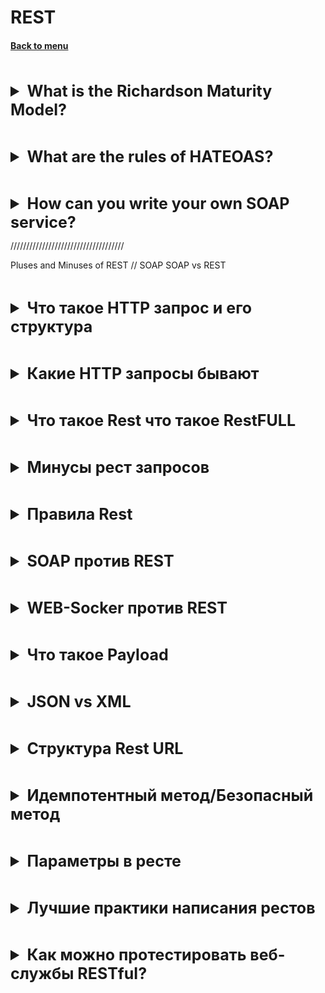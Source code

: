 <h1>REST</h1> 
<h4> 

[Back to menu](..%2FMenu.md)

</h4>

[//]: # (What is the Richardson Maturity Model?)
<br>
<details>
    <summary style="font-size: 25px;">
        <b>
            What is the Richardson Maturity Model?
        </b>
    </summary>
<br>

The Richardson Maturity Model 
is used to define the maturity level of a REST API

**Level 0** — HTTP is used purely as a transport system for remote interactions.
This level represents a system similar to SOAP-based web services.

**Level 1** — Resources: application is leveraging the use of multiple URIs 
to identify individual resources.
But, this level still uses only HTTP POST for all operations

**Level 2** — HTTP Verbs: This level uses different HTTP methods 
(GET, POST, PUT, PATCH, DELETE, etc.) to define operations on the resources.
And HTTP status codes to express errors.

**Level 3** — Hypermedia Controls (HATEOAS): also return the information 
about how to interact with the server, transition states, 
and what operations can be performed next.



</details>

[//]: # (What are the rules of HATEOAS?)
<br>
<details>
    <summary style="font-size: 25px;">
        <b>
            What are the rules of HATEOAS?
        </b>
    </summary>
<br>

* Server sends URLs for all actions: 
The client then uses these URIs to navigate the service.
* No hard code information: not need it to hard code information about the service. 
With HATEOAS, the server provides all action URLs dynamically
* Links indicate state: resource that can be deleted might include delete url. 
If resource cannot be updated or deleted, there is no link presented.
* Use of MIME types: links to interact with applications. 
  * application/json (default) 
  * application/hal+json (HAL (Hypertext Application Language) 
  easy way to hyperlink between resources in your API) 
  * application/vnd.siren+json (specification for representing entities, 
  including relations with other entities and actions)

</details>

[//]: # (How can you write your own SOAP service?)
<br>
<details>
    <summary style="font-size: 25px;">
        <b>
            How can you write your own SOAP service?
        </b>
    </summary>
<br>

SOAP (Simple Object Access Protocol) is a protocol 
used for exchanging structured information in web services using XML. 
In Java, SOAP web services are implemented using the Java API 
for XML Web Services (JAX-WS).

Step 1: Select the appropriate dependencies or libraries. 
For a Maven project, ensure the `jaxws-rt` dependency is added to your pom.xml.

```xml
<dependency>
    <groupId>com.sun.xml.ws</groupId>
    <artifactId>jaxws-rt</artifactId>
    <version>2.3.2</version>
</dependency>
```

Step 2: Define the Service Endpoint Interface (SEI). 
This is the Java interface that defines the methods exposed by the service.

```java
import javax.jws.WebMethod;
import javax.jws.WebService;

@WebService
public interface HelloService {

    @WebMethod
    String sayHello(String name);
}
```

Step 3: Implement the Service Endpoint Interface.

```java
import javax.jws.WebService;

@WebService(endpointInterface = "com.example.HelloService")
public class HelloServiceImpl implements HelloService {

    @Override
    public String sayHello(String name) {
        return "Hello, " + name;
    }
}
```

Step 4: Publish the SOAP web service. Here is a simple standalone server that publishes the service at a particular URL.

```java
import javax.xml.ws.Endpoint;

public class HelloServicePublisher {

    public static void main(String[] args) {
        Endpoint.publish("http://localhost:8080/ws/hello", new HelloServiceImpl());
    }
}
```

You can then access your SOAP service at `http://localhost:8080/ws/hello` 
and use tools like SoapUI or cURL to test it.

</details>

////////////////////////////////////

Pluses and Minuses of REST // SOAP
SOAP vs REST

[//]: # (HTTP)
<br>
<details>
    <summary style="font-size: 25px;">
        <b>
            Что такое HTTP запрос и его структура
        </b>
    </summary>
<br>

HTTP - Трансферный протокол, который позволяет обмениваться данными в среде интернет 

Запрос
![img](https://s3.ap-south-1.amazonaws.com/myinterviewtrainer-domestic/public_assets/assets/000/000/468/original/core_components_of_HTTP_Request.png?1622561120)

Ответ
![img](https://s3.ap-south-1.amazonaws.com/myinterviewtrainer-domestic/public_assets/assets/000/000/467/original/core_components_of_HTTP_Response.png?1622561057)

</details>

[//]: # (Какие HTTP запросы бывают)
<br>
<details>
    <summary style="font-size: 25px;">
        <b>
            Какие HTTP запросы бывают
        </b>
    </summary>
<br>

* **GET**: используется для получения сведений с сервера и 
в основном является операцией только для чтения.
* **HEAD**: запрос get, но без тела (для извлечения метаинформации которая содержится в
заголовках ответа)
* **POST**: этот метод используется для создания новых ресурсов на сервере.
* **PUT**: этот метод используется для обновления старого/существующего 
ресурса на сервере или для замены ресурса.
* **DELETE**: этот метод используется для удаления ресурса на сервере.
* **PATCH**: используется для изменения ресурса на сервере.
* **OPTIONS**: Это извлекает список поддерживаемых опций ресурсов, 
присутствующих на сервере.

</details>

[//]: # (Rest)
<br>
<details>
    <summary style="font-size: 25px;">
        <b>
            Что такое Rest что такое RestFULL
        </b>
    </summary>
<br>

**Rest** - набор архитектурных правил соблюдая которые обеспечивается
максимально оптимальная разработка веб-сервисов.

REST - может использоваться практически для любого протокола,
при использовании для веб-API он обычно использует преимущества HTTP.

Одним из ключевых преимуществ API REST является то,
что он обеспечивает большую гибкость.

**RestFull** система - система которая реализуется все описанные правила

</details>

[//]: # (Минусы рест запросов)
<br>
<details>
    <summary style="font-size: 25px;">
        <b>
            Минусы рест запросов
        </b>
    </summary>
<br>

С точки зрения **клиентской** стороны, REST не хранит временного состояния 
из-за этого поведение временных переменных (хранение, безопасность, доступность)
полностью хранится на клиентской стороне.

С точки зрения **серверной** стороны, REST не накладывает ограничений безопасности
За обработку и безопасность данных которые передаются через REST
берет на себя сервер

</details> 

[//]: # (Правила Rest)
<br>
<details>
    <summary style="font-size: 25px;">
        <b>
            Правила Rest
        </b>
    </summary>
<br>

**1. Клиент-сервер**

Это ограничение основано на том, что клиент и сервер
должны быть отделены друг от друга и иметь возможность развиваться индивидуально.
Ui - как клиент

**2. Stateless (Отсутствие состояния)**

**Сервер не должен запоминать состояние** пользователя между запросами —
в каждом запросе передаётся информация, идентифицирующая пользователя
(например, token, полученный через OAuth-авторизацию)
и все параметры, необходимые для выполнения операции.

Независимость от состояния означает, что данные,
возвращаемые определенным вызовом API, не должны зависеть от вызовов, 
сделанных ранее.

Сделано это для мультизапросов, если сразу много пользователей обращаются к
системе трудозатратно запоминать состояние каждого из них.

**3. Кэширование**

**Ответ сервера может быть кэширован** на
определенный период времени и использоваться повторно без новых запросов к серверу.
(получение константных значений, таких как рабочие часовые пояса)

**4. Унифицированный интерфейс**

Все рест запросы должны быть построены с использованием общего шаблона
построения запросов. Для того чтобы каждый разработчик мог писать запросы
не применяя никаких правил из головы.

+ HATEOAS
  (Система, которая позволяет возвращать вместе с ответом рест запроса также и ссылки
  содержащие возможные рест запросы последующие за уже совершившимся.
  Таким образом мы усведомляем разработчика или пользователя о том каким рестом
  он может воспользоваться далее, и даем ему последнюю версию этого реста.
  Так же данные могут подставляться динамически)

+ самоОписываемость selfDescriptive
  (единый интерфейс между клиентами и серверами. Самоописательное сообщение содержит всю информацию, 
   необходимую получателю для его понимания. Не должно быть дополнительной информации в отдельной 
   документации или в другом сообщении.)


**5. Многоуровневая система**

Многоуровневое означает, что клиент не знает, является ли сервер,
который отвечает, на самом деле конечным сервером,
который обслуживает ресурс, что является отличным
принципом для обеспечения балансировки нагрузки и предоставления общих кэшей.

Нужно для масштабирования

**6. (Добавочное) удобство представления данных**
В качестве представления данных объекта передаются данные в формате JSON или XML

Рест должны отдавать единый формат ответа, для того чтобы обработчики были настроены
под что-то конкретное и не случалось исключений на этой почве.
</details>

[//]: # (SOAP против REST)
<br>
<details>
    <summary style="font-size: 25px;">
        <b>
            SOAP против REST
        </b>
    </summary>
<br>

Самое главное различие - логическое

**SOAP** - это протокол, который используется для реализации веб-сервисов

а **REST** - это набор архитектурных правил

Soap не может использовать REST, но REST может использовать SOAP

из минусов:
- SOAP только xml
- и не имеет возможности кешироваться
- работает медленнее
- не так просто тестировать как REST

из плюсов:
- SOAP используется когда нет возможности использовать рест 
  (требование обработать сценарии с состоянием)
- Поддержка устаревших систем, которые были сделаны до введения рест
- Предлагает большой уровень безопасности (как пример PayPal на soap)
- Предлагает транзакции

</details>

[//]: # (WEB-Socker против REST)
<br>
<details>
    <summary style="font-size: 25px;">
        <b>
            WEB-Socker против REST
        </b>
    </summary>
<br>

Разница в принципе обращения. 

Rest однонаправленный кидает реквест на сервер и тот присылает ответ

Web-Soket - многонаправленный, сокет кидает запрос на подключение,
потом подключается, потом общаются друг с другом, в конце закрывая конект

- веб сокеты подходят для прямого обращения, например игр
- у них нет разделения на url тело и хедеры, они сразу отправляют данные, следовательно быстрее
- сервер может задать вопрос клиенту, а не только клиент-серверу
- сохраняет состояние сеанса

из минусов:
- только вертикальное масштабирование
- зависят от IP адреса и номера порта
- требуется память для хранения данных

</details>

[//]: # (Что такое Payload)
<br>
<details>
    <summary style="font-size: 25px;">
        <b>
            Что такое Payload
        </b>
    </summary>
<br>

Payload - тело запроса которое несет необходимую информацию.
(обычно относят к POST запросам)

</details> 

[//]: # (JSON vs XML)
<br>
<details>
    <summary style="font-size: 25px;">
        <b>
            JSON vs XML
        </b>
    </summary>
<br>

Разница в логическом использовании. 

XML создавался как дескриптор, где теги и иерархия позволяют описать правила 

JSON создавался для передачи данных. И имеет более удобную структуру для
работы именно с передачей данных.

Это не значит что JSON нельзя использовать для описания, а XML для передачи данных,
но одно предпочтительней другому в разных ситуациях. (мы можем считать в уме, но 
пользуемся калькулятором)

</details>

[//]: # (Структура Rest URL)
<br>
<details>
    <summary style="font-size: 25px;">
        <b>
            Структура Rest URL
        </b>
    </summary>
<br>

общий структурный вид для запроса - /:entities[/:id][/?:params]
entity — название сущности, во множественном числе
id opt. — первичный ключ объекта. Если первичный ключ составной, то части указываются через слэш.
params opt. — дополнительные параметры выборки для списочных запросов

GET /:entities/:id    - get element by id
GET /:entities/       - get all elements
POST /:entities/      - add element
PUT /:entities/:id       - update element

- используйте существительные во множественном числе
- при использовании длинного имени используйте подчеркивание или дефис authorized-users
- только строчные буквы
- поддержка обратной совместимости
- использование http методов
- используйте значение как иерархию /users/{id}/address

</details>

[//]: # (Идемпотентный метод/Безопасный метод)
<br>
<details>
    <summary style="font-size: 25px;">
        <b>
            Идемпотентный метод/Безопасный метод
        </b>
    </summary>
<br>

Метод HTTP является идемпотентным, если повторный идентичный запрос,
сделанный один или несколько раз подряд, имеет один и тот же эффект,
не изменяющий состояние сервера.
Другими словами, идемпотентный метод не должен иметь никаких побочных эффектов (side-effects),
кроме сбора статистики или подобных операций.
Корректно реализованные методы GET, HEAD, PUT и DELETE идемпотентны,
но не метод POST.

Безопасные методы — это те, которые не изменяют внутренние ресурсы. 
Эти методы можно кэшировать и извлекать без какого-либо воздействия на ресурс.
(OPTIONS, GET, HEAD)

</details>

[//]: # (Параметры в ресте)
<br>
<details>
    <summary style="font-size: 25px;">
        <b>
            Параметры в ресте
        </b>
    </summary>
<br>

QUERY Parameters
Параметры QUERY появляются в URL после знака вопроса (?) После имени ресурса:
http://myserver.com/resource-name?param1=value1&param2=value2

PATH Parameters
{server_host}/students/{student_id}

HEADER Parameters
BODY Params

Лучшая практика для разработки RESTful API заключается в том, что параметры пути
используются для идентификации конкретного ресурса или ресурсов,
а параметры запроса используются для сортировки / фильтрации этих ресурсов.

</details>

[//]: # (Лучшие практики написания рестов)
<br>
<details>
    <summary style="font-size: 25px;">
        <b>
            Лучшие практики написания рестов
        </b>
    </summary>
<br>

- По возможности используйте JSON
- Используйте по возможности не более 3-4 уровней вложенности
- Множественное число
- В случае ошибки, REST должен возвращать не только статус но и описывающее предложение
- Если возвращается большой поток данных, по возможности применяйте фильтрацию
- Базовые принципы безопасности со стороны сервера
- Не забывать про кеширование
- Управление версиями апи, при этом не отключая старые версии, а используя пересылку

</details>

[//]: # (Как можно протестировать веб-службы RESTful?)
<br>
<details>
    <summary style="font-size: 25px;">
        <b>
            Как можно протестировать веб-службы RESTful?
        </b>
    </summary>
<br>

- Воспользоваться Postman. Где можно создавать сьюты тестовых данных и запускать их
- Воспользоваться Swagger.

</details>
